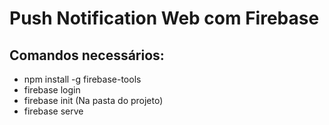 # Push Notification Web com Firebase

## Comandos necessários:
<ul>
    <li>npm install -g firebase-tools</li>
    <li>firebase login</li>
    <li>firebase init (Na pasta do projeto)</li>
    <li>firebase serve</li>
</ul>